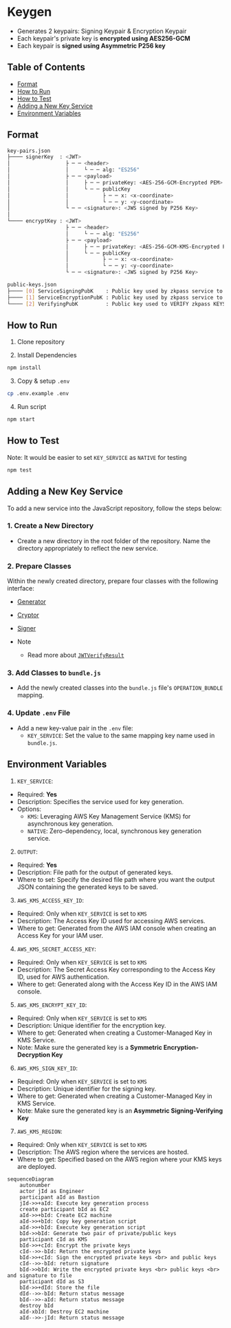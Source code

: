 # Keygen

- Generates 2 keypairs: Signing Keypair & Encryption Keypair
- Each keypair's private key is **encrypted using AES256-GCM**
- Each keypair is **signed using Asymmetric P256 key**

## Table of Contents

- [Format](#format)
- [How to Run](#how-to-run)
- [How to Test](#how-to-test)
- [Adding a New Key Service](#adding-a-new-key-service)
- [Environment Variables](#environment-variables)

## Format

```bash
key-pairs.json
├──── signerKey  : <JWT>
│                  ├ ─ ─ <header>
│                  │     └ ─ ─ alg: "ES256"
│                  ├ ─ ─ <payload>
│                  │     ├ ─ ─ privateKey: <AES-256-GCM-Encrypted PEM>
│                  │     └ ─ ─ publicKey
│                  │           ├ ─ ─ x: <x-coordinate>
│                  │           └ ─ ─ y: <y-coordinate>
│                  └ ─ ─ <signature>: <JWS signed by P256 Key>
│
└──── encryptKey : <JWT>
                   ├ ─ ─ <header>
                   │     └ ─ ─ alg: "ES256"
                   ├ ─ ─ <payload>
                   │     ├ ─ ─ privateKey: <AES-256-GCM-KMS-Encrypted PEM>
                   │     └ ─ ─ publicKey
                   │           ├ ─ ─ x: <x-coordinate>
                   │           └ ─ ─ y: <y-coordinate>
                   └ ─ ─ <signature>: <JWS signed by P256 Key>
```

```bash
public-keys.json
├──── [0] ServiceSigningPubK    : Public key used by zkpass service to SIGN PAYLOADS
├──── [1] ServiceEncryptionPubK : Public key used by zkpass service to ENCRYPT PAYLOADS
└──── [2] VerifyingPubK         : Public key used to VERIFY zkpass KEYS
```

## How to Run

1. Clone repository

2. Install Dependencies

```bash
npm install
```

3. Copy & setup `.env`

```bash
cp .env.example .env
```

4. Run script

```bash
npm start
```

## How to Test

Note: It would be easier to set `KEY_SERVICE` as `NATIVE` for testing

```bash
npm test
```

## Adding a New Key Service

To add a new service into the JavaScript repository, follow the steps below:

### 1. Create a New Directory

- Create a new directory in the root folder of the repository. Name the directory appropriately to reflect the new service.

### 2. Prepare Classes

Within the newly created directory, prepare four classes with the following interface:

- [Generator](./interfaces/generator.interface.ts)
- [Cryptor](./interfaces/cryptor.interface.ts)
- [Signer](./interfaces/signer.interface.ts)

- Note
  - Read more about [`JWTVerifyResult`](https://github.com/panva/jose/blob/main/src/types.d.ts#L601)

### 3. Add Classes to `bundle.js`

- Add the newly created classes into the `bundle.js` file's `OPERATION_BUNDLE` mapping.

### 4. Update `.env` File

- Add a new key-value pair in the `.env` file:
  - `KEY_SERVICE`: Set the value to the same mapping key name used in `bundle.js`.

## Environment Variables

1. `KEY_SERVICE`:

- Required: **Yes**
- Description: Specifies the service used for key generation.
- Options:
  - `KMS`: Leveraging AWS Key Management Service (KMS) for asynchronous key generation.
  - `NATIVE`: Zero-dependency, local, synchronous key generation service.

2. `OUTPUT`:

- Required: **Yes**
- Description: File path for the output of generated keys.
- Where to set: Specify the desired file path where you want the output JSON containing the generated keys to be saved.

3. `AWS_KMS_ACCESS_KEY_ID`:

- Required: Only when `KEY_SERVICE` is set to `KMS`
- Description: The Access Key ID used for accessing AWS services.
- Where to get: Generated from the AWS IAM console when creating an Access Key for your IAM user.

4. `AWS_KMS_SECRET_ACCESS_KEY`:

- Required: Only when `KEY_SERVICE` is set to `KMS`
- Description: The Secret Access Key corresponding to the Access Key ID, used for AWS authentication.
- Where to get: Generated along with the Access Key ID in the AWS IAM console.

5. `AWS_KMS_ENCRYPT_KEY_ID`:

- Required: Only when `KEY_SERVICE` is set to `KMS`
- Description: Unique identifier for the encryption key.
- Where to get: Generated when creating a Customer-Managed Key in KMS Service.
- Note: Make sure the generated key is a **Symmetric Encryption-Decryption Key**

6. `AWS_KMS_SIGN_KEY_ID`:

- Required: Only when `KEY_SERVICE` is set to `KMS`
- Description: Unique identifier for the signing key.
- Where to get: Generated when creating a Customer-Managed Key in KMS Service.
- Note: Make sure the generated key is an **Asymmetric Signing-Verifying Key**

7. `AWS_KMS_REGION`:

- Required: Only when `KEY_SERVICE` is set to `KMS`
- Description: The AWS region where the services are hosted.
- Where to get: Specified based on the AWS region where your KMS keys are deployed.

```mermaid
sequenceDiagram
    autonumber
    actor jId as Engineer
    participant aId as Bastion
    jId->>+aId: Execute key generation process
    create participant bId as EC2
    aId->>+bId: Create EC2 machine
    aId->>+bId: Copy key generation script
    aId->>+bId: Execute key generation script
    bId->>bId: Generate two pair of private/public keys
    participant cId as KMS
    bId->>+cId: Encrypt the private keys
    cId-->>-bId: Return the encrypted private keys
    bId->>+cId: Sign the encrypted private keys <br> and public keys
    cId-->>-bId: return signature
    bId->>bId: Write the encrypted private keys <br> public keys <br> and signature to file
    participant dId as S3
    bId->>+dId: Store the file
    dId-->>-bId: Return status message
    bId-->>-aId: Return status message
    destroy bId
    aId-xbId: Destroy EC2 machine
    aId-->>-jId: Return status message
```

